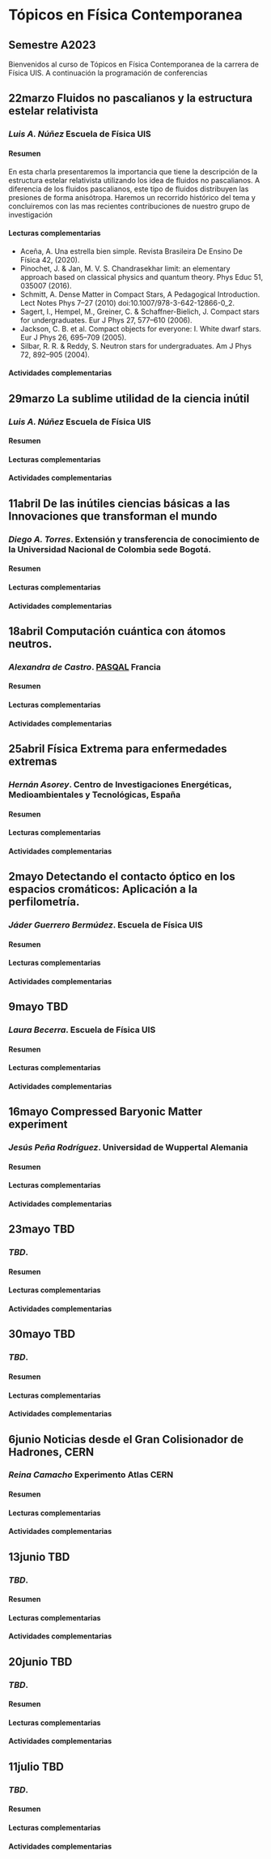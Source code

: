 # Tópicos en Física Contemporanea
## Semestre A2023

Bienvenidos al curso de Tópicos en Física Contemporanea de la carrera de Física UIS. A continuación la programación de conferencias

## 22marzo **Fluidos no pascalianos y la estructura estelar relativista**
### *Luis A. Núñez* Escuela de Física UIS   
#### Resumen
En esta charla presentaremos la importancia que tiene la descripción de la estructura estelar relativista utilizando los idea de fluidos no pascalianos. A diferencia de los fluidos pascalianos, este tipo de fluidos distribuyen las presiones de forma anisótropa. Haremos un recorrido histórico del tema y concluiremos con las mas recientes contribuciones de nuestro grupo de investigación

#### Lecturas complementarias
+ Aceña, A. Una estrella bien simple. Revista Brasileira De Ensino De Física 42, (2020).
+ Pinochet, J. & Jan, M. V. S. Chandrasekhar limit: an elementary approach based on classical physics and quantum theory. Phys Educ 51, 035007 (2016).
+ Schmitt, A. Dense Matter in Compact Stars, A Pedagogical Introduction. Lect Notes Phys 7–27 (2010) doi:10.1007/978-3-642-12866-0_2.
+ Sagert, I., Hempel, M., Greiner, C. & Schaffner-Bielich, J. Compact stars for undergraduates. Eur J Phys 27, 577–610 (2006).
+ Jackson, C. B. et al. Compact objects for everyone: I. White dwarf stars. Eur J Phys 26, 695–709 (2005).
+ Silbar, R. R. & Reddy, S. Neutron stars for undergraduates. Am J Phys 72, 892–905 (2004).
#### Actividades complementarias


## 29marzo **La sublime utilidad de la ciencia inútil**
### *Luis A. Núñez* Escuela de Física UIS   
#### Resumen

#### Lecturas complementarias

#### Actividades complementarias


## 11abril **De las inútiles ciencias básicas a las Innovaciones que transforman el mundo**
### *Diego A. Torres*. Extensión y transferencia de conocimiento de la Universidad Nacional de Colombia sede Bogotá.

#### Resumen

#### Lecturas complementarias

#### Actividades complementarias


## 18abril **Computación cuántica con átomos neutros.**
### *Alexandra de Castro*. [PASQAL](https://www.pasqal.com/) Francia

#### Resumen

#### Lecturas complementarias

#### Actividades complementarias

## 25abril **Física Extrema para enfermedades extremas**
### *Hernán Asorey*. Centro de Investigaciones Energéticas, Medioambientales y Tecnológicas, España

#### Resumen

#### Lecturas complementarias

#### Actividades complementarias

## 2mayo **Detectando el contacto óptico en los espacios cromáticos: Aplicación a la perfilometría.**
### *Jáder Guerrero Bermúdez*. Escuela de Física UIS

#### Resumen

#### Lecturas complementarias

#### Actividades complementarias


## 9mayo **TBD**
### *Laura Becerra*. Escuela de Física UIS

#### Resumen

#### Lecturas complementarias

#### Actividades complementarias


## 16mayo **Compressed Baryonic Matter experiment**
### *Jesús Peña Rodríguez*. Universidad de Wuppertal Alemania

#### Resumen

#### Lecturas complementarias

#### Actividades complementarias

## 23mayo **TBD**
### *TBD*.

#### Resumen

#### Lecturas complementarias

#### Actividades complementarias


## 30mayo **TBD**
### *TBD*.

#### Resumen

#### Lecturas complementarias

#### Actividades complementarias


## 6junio **Noticias desde el Gran Colisionador de Hadrones, CERN**
### *Reina Camacho* Experimento Atlas CERN

#### Resumen

#### Lecturas complementarias

#### Actividades complementarias

## 13junio **TBD**
### *TBD*.

#### Resumen

#### Lecturas complementarias

#### Actividades complementarias


## 20junio **TBD**
### *TBD*.

#### Resumen

#### Lecturas complementarias

#### Actividades complementarias


## 11julio **TBD**
### *TBD*.

#### Resumen

#### Lecturas complementarias

#### Actividades complementarias
